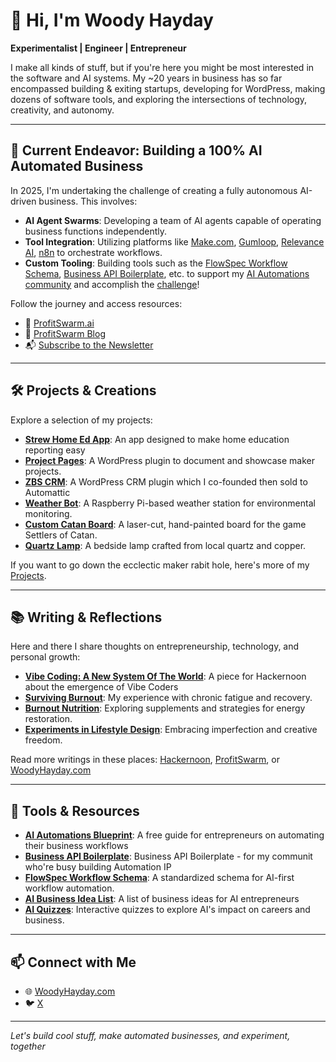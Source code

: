 
# 👋 Hi, I'm Woody Hayday

**Experimentalist | Engineer | Entrepreneur**

I make all kinds of stuff, but if you're here you might be most interested in the software and AI systems. My ~20 years in business has so far encompassed building & exiting startups, developing for WordPress, making dozens of software tools, and exploring the intersections of technology, creativity, and autonomy.

---

## 🚀 Current Endeavor: Building a 100% AI Automated Business

In 2025, I'm undertaking the challenge of creating a fully autonomous AI-driven business. This involves:

- **AI Agent Swarms**: Developing a team of AI agents capable of operating business functions independently.
- **Tool Integration**: Utilizing platforms like [Make.com](https://profitswarm.ai/make-com-review/), [Gumloop](https://profitswarm.ai/gumloop-review/), [Relevance AI](https://profitswarm.ai/relevance-ai-review/), [n8n](https://profitswarm.ai/n8n-review-workflow-automation-tools/) to orchestrate workflows.
- **Custom Tooling**: Building tools such as the [FlowSpec Workflow Schema](https://profitswarm.ai/flowspec-workflow-schema/), [Business API Boilerplate](https://profitswarm.ai/business-api-boilerplate/), etc. to support my [AI Automations community](https://profitswarm.ai/) and accomplish the [challenge](https://profitswarm.ai/the-2025-ai-business-challenge/)!

Follow the journey and access resources:

- 🔗 [ProfitSwarm.ai](https://profitswarm.ai/)
- 📝 [ProfitSwarm Blog](https://profitswarm.ai/blog/)
- 📬 [Subscribe to the Newsletter](https://profitswarm.ai/lets-go/)

---

## 🛠️ Projects & Creations

Explore a selection of my projects:

- **[Strew Home Ed App](https://woodyhayday.com/projects/strew-home-education-app/)**: An app designed to make home education reporting easy
- **[Project Pages](https://woodyhayday.com/projects/project-pages/)**: A WordPress plugin to document and showcase maker projects.
- **[ZBS CRM](https://woodyhayday.com/projects/zero-bs-crm/)**: A WordPress CRM plugin which I co-founded then sold to Automattic
- **[Weather Bot](https://woodyhayday.com/projects/weather-bot/)**: A Raspberry Pi-based weather station for environmental monitoring.
- **[Custom Catan Board](https://woodyhayday.com/projects/custom-catan-board/)**: A laser-cut, hand-painted board for the game Settlers of Catan.
- **[Quartz Lamp](https://woodyhayday.com/projects/quartz-lamp/)**: A bedside lamp crafted from local quartz and copper.

If you want to go down the ecclectic maker rabit hole, here's more of my [Projects](https://woodyhayday.com/projects/).

---

## 📚 Writing & Reflections

Here and there I share thoughts on entrepreneurship, technology, and personal growth:

- **[Vibe Coding: A New System Of The World](https://hackernoon.com/vibe-coding-a-new-system-of-the-world)**: A piece for Hackernoon about the emergence of Vibe Coders
- **[Surviving Burnout](https://woodyhayday.com/blog/burnout/)**: My experience with chronic fatigue and recovery.
- **[Burnout Nutrition](https://woodyhayday.com/blog/burnout-nutrition/)**: Exploring supplements and strategies for energy restoration.
- **[Experiments in Lifestyle Design](https://woodyhayday.com/blog/)**: Embracing imperfection and creative freedom.

Read more writings in these places: [Hackernoon](https://hackernoon.com/u/hayday?ref=hackernoon), [ProfitSwarm](https://profitswarm.ai/blog), or [WoodyHayday.com](https://woodyhayday.com/blog/)

---

## 🧠 Tools & Resources

- **[AI Automations Blueprint](https://profitswarm.ai/ai-business-automation-blueprint/)**: A free guide for entrepreneurs on automating their business workflows
- **[Business API Boilerplate](https://profitswarm.ai/business-api-boilerplate/)**: Business API Boilerplate - for my communit who're busy building Automation IP
- **[FlowSpec Workflow Schema](https://profitswarm.ai/flowspec-workflow-schema/)**: A standardized schema for AI-first workflow automation.
- **[AI Business Idea List](https://profitswarm.ai/ai-business-ideas/)**: A list of business ideas for AI entrepreneurs
- **[AI Quizzes](https://profitswarm.ai/ai-quizes/)**: Interactive quizzes to explore AI's impact on careers and business.

---

## 📫 Connect with Me

- 🌐 [WoodyHayday.com](https://woodyhayday.com/)
- 🐦 [X](https://x.com/woodyhayday)

---

*Let's build cool stuff, make automated businesses, and experiment, together*